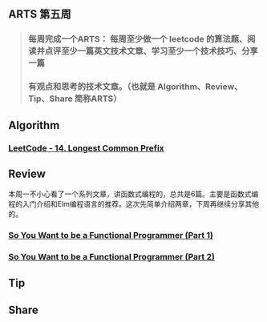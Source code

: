 ## ARTS 第五周

> ### 每周完成一个ARTS： 每周至少做一个 leetcode 的算法题、阅读并点评至少一篇英文技术文章、学习至少一个技术技巧、分享一篇
> ### 有观点和思考的技术文章。（也就是 Algorithm、Review、Tip、Share 简称ARTS）  

## Algorithm
### [LeetCode - 14. Longest Common Prefix](https://leetcode.com/problems/longest-common-prefix/)


## Review
本周一不小心看了一个系列文章，讲函数式编程的，总共是6篇。主要是函数式编程的入门介绍和Elm编程语言的推荐。这次先简单介绍两章，下周再继续分享其他的。
### [So You Want to be a Functional Programmer (Part 1)](https://medium.com/@cscalfani/so-you-want-to-be-a-functional-programmer-part-1-1f15e387e536)


### [So You Want to be a Functional Programmer (Part 2)](https://medium.com/@cscalfani/so-you-want-to-be-a-functional-programmer-part-2-7005682cec4a)



## Tip


## Share


